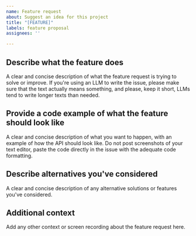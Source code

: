 ```yaml
---
name: Feature request
about: Suggest an idea for this project
title: "[FEATURE]"
labels: feature proposal
assignees: ''

---
```


## Describe what the feature does
A clear and concise description of what the feature request is trying to solve or improve.
If you're using an LLM to write the issue, please make sure that the text actually means something, and please, keep it short, LLMs tend to write longer texts than needed.

## Provide a code example of what the feature should look like
A clear and concise description of what you want to happen, with an example of how the API should look like.
Do not post screenshots of your text editor, paste the code directly in the issue with the adequate code formatting.

## Describe alternatives you've considered
A clear and concise description of any alternative solutions or features you've considered.

## Additional context
Add any other context or screen recording about the feature request here.
